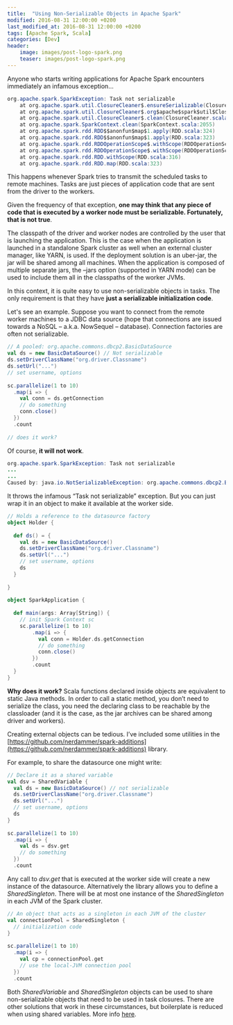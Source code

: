 ```yaml
---
title:  "Using Non-Serializable Objects in Apache Spark"
modified: 2016-08-31 12:00:00 +0200
last_modified_at: 2016-08-31 12:00:00 +0200
tags: [Apache Spark, Scala]
categories: [Dev]
header:
    image: images/post-logo-spark.png
    teaser: images/post-logo-spark.png
---
```

Anyone who starts writing applications for Apache Spark encounters immediately an infamous exception...

```java
org.apache.spark.SparkException: Task not serializable
	at org.apache.spark.util.ClosureCleaner$.ensureSerializable(ClosureCleaner.scala:304)
	at org.apache.spark.util.ClosureCleaner$.org$apache$spark$util$ClosureCleaner$$clean(ClosureCleaner.scala:294)
	at org.apache.spark.util.ClosureCleaner$.clean(ClosureCleaner.scala:122)
	at org.apache.spark.SparkContext.clean(SparkContext.scala:2055)
	at org.apache.spark.rdd.RDD$$anonfun$map$1.apply(RDD.scala:324)
	at org.apache.spark.rdd.RDD$$anonfun$map$1.apply(RDD.scala:323)
	at org.apache.spark.rdd.RDDOperationScope$.withScope(RDDOperationScope.scala:150)
	at org.apache.spark.rdd.RDDOperationScope$.withScope(RDDOperationScope.scala:111)
	at org.apache.spark.rdd.RDD.withScope(RDD.scala:316)
	at org.apache.spark.rdd.RDD.map(RDD.scala:323)
```

This happens whenever Spark tries to transmit the scheduled tasks to remote machines. Tasks are just pieces of application code that are sent from the driver to the workers.

Given the frequency of that exception, **one may think that any piece of code that is executed by a worker node must be serializable. Fortunately, that is not true**.

The classpath of the driver and worker nodes are controlled by the user that is launching the application. This is the case when the application is launched in a standalone Spark cluster as well when an external cluster manager, like YARN, is used. If the deployment solution is an uber-jar, the jar will be shared among all machines. When the application is composed of multiple separate jars, the –jars option (supported in YARN mode) can be used to include them all in the classpaths of the worker JVMs.

In this context, it is quite easy to use non-serializable objects in tasks. 
The only requirement is that they have **just a serializable initialization code**.

Let's see an example. Suppose you want to connect from the remote worker machines to a JDBC data source (hope that connections are issued towards a NoSQL – a.k.a. NowSequel – database). Connection factories are often not serializable.

```scala
// A pooled: org.apache.commons.dbcp2.BasicDataSource
val ds = new BasicDataSource() // Not serializable
ds.setDriverClassName("org.driver.Classname")
ds.setUrl("...")
// set username, options
 
sc.parallelize(1 to 10)
  .map(i => {
    val conn = ds.getConnection
    // do something
    conn.close()
  })
  .count
 
// does it work?
```

Of course, **it will not work**.

```java
org.apache.spark.SparkException: Task not serializable
...
...
Caused by: java.io.NotSerializableException: org.apache.commons.dbcp2.BasicDataSource
```

It throws the infamous “Task not serializable” exception. But you can just wrap it in an object to make it available at the worker side.

```scala
// Holds a reference to the datasource factory
object Holder {
 
  def ds() = {
    val ds = new BasicDataSource()
    ds.setDriverClassName("org.driver.Classname")
    ds.setUrl("...")
    // set username, options
    ds
  }
 
}
 
object SparkApplication {
 
  def main(args: Array[String]) {
    // init Spark Context sc
    sc.parallelize(1 to 10)
        .map(i => {
          val conn = Holder.ds.getConnection
          // do something
          conn.close()
        })
        .count
  }
}
```

**Why does it work?** 
Scala functions declared inside objects are equivalent to static Java methods. In order to call a static method, you don’t need to serialize the class, you need the declaring class to be reachable by the classloader (and it is the case, as the jar archives can be shared among driver and workers).

Creating external objects can be tedious. I’ve included some utilities in the [https://github.com/nerdammer/spark-additions](https://github.com/nerdammer/spark-additions) library.

For example, to share the datasource one might write:

```scala
// Declare it as a shared variable
val dsv = SharedVariable {
  val ds = new BasicDataSource() // not serializable
  ds.setDriverClassName("org.driver.Classname")
  ds.setUrl("...")
  // set username, options
  ds
}
 
sc.parallelize(1 to 10)
  .map(i => {
    val ds = dsv.get
    // do something
  })
  .count
```

Any call to *dsv.get* that is executed at the worker side will create a new instance of the datasource. 
Alternatively the library allows you to define a *SharedSingleton*. 
There will be at most one instance of the *SharedSingleton* in each JVM of the Spark cluster.

```scala
// An object that acts as a singleton in each JVM of the cluster
val connectionPool = SharedSingleton {
  // initialization code
}
 
sc.parallelize(1 to 10)
  .map(i => {
    val cp = connectionPool.get
    // use the local-JVM connection pool
  })
  .count
```

Both *SharedVariable* and *SharedSingleton* objects can be used to share non-serializable objects that need to be used in task closures. 
There are other solutions that work in these circumstances, but boilerplate is reduced when using shared variables. 
More info [here](https://github.com/nerdammer/spark-additions/tree/master/core/src/main/scala/it/nerdammer/spark/additions/variables).